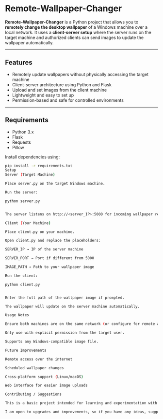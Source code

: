 # Remote-Wallpaper-Changer

**Remote-Wallpaper-Changer** is a Python project that allows you to **remotely change the desktop wallpaper** of a Windows machine over a local network. It uses a **client-server setup** where the server runs on the target machine and authorized clients can send images to update the wallpaper automatically.

---

## Features
- Remotely update wallpapers without physically accessing the target machine  
- Client-server architecture using Python and Flask  
- Upload and set images from the client machine  
- Lightweight and easy to set up  
- Permission-based and safe for controlled environments  

---

## Requirements
- Python 3.x  
- Flask  
- Requests  
- Pillow  

Install dependencies using:
```bash
pip install -r requirements.txt
Setup
Server (Target Machine)

Place server.py on the target Windows machine.

Run the server:

python server.py


The server listens on http://<server_IP>:5000 for incoming wallpaper requests.

Client (Your Machine)

Place client.py on your machine.

Open client.py and replace the placeholders:

SERVER_IP → IP of the server machine

SERVER_PORT → Port if different from 5000

IMAGE_PATH → Path to your wallpaper image

Run the client:

python client.py


Enter the full path of the wallpaper image if prompted.

The wallpaper will update on the server machine automatically.

Usage Notes

Ensure both machines are on the same network (or configure for remote access).

Only use with explicit permission from the target user.

Supports any Windows-compatible image file.

Future Improvements

Remote access over the internet

Scheduled wallpaper changes

Cross-platform support (Linux/macOS)

Web interface for easier image uploads

Contributing / Suggestions

This is a basic project intended for learning and experimentation with Python, client-server communication, and remote automation.

I am open to upgrades and improvements, so if you have any ideas, suggestions, or enhancements — feel free to open an issue or submit a pull request. Any contributions or feedback are highly appreciated!
